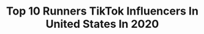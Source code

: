 ---
title: Top 10 Runners TikTok Influencers In United States In 2020
description: >-
  Find top runners TikTok influencers in United States in 2020. Most popular hashtags: #makemomsmile #inthehouseparty #may4th #got2bhome.
platform: TikTok
profiles:
  - username: "chadddyboi"
    fullname: >-
      Chad Hughes
    location: "United States"
    followers: 20229
    engagement: 2487
    commentsToLikes: 0.047286
    id: ck92tyw8jjzz80j78cj8s5esy
    verified: false
    hashtags: "#thinking, #homeroutine, #meme, #gotthisforyou"
  - username: "lucieng4"
    fullname: >-
      Lucien G
    location: "United States"
    followers: 112854
    engagement: 3628
    commentsToLikes: 0.024785
    id: ck8p00izielhw0j789kd949kj
    verified: false
    hashtags: "#yearbook2020, #alwayslearning, #littlethings, #apush"
  - username: "avedarave"
    fullname: >-
      Avery Bartlett
    location: "United States"
    followers: 108966
    engagement: 2141
    commentsToLikes: 0.005282
    id: ck9fowg9b4my10j78ups4xozo
    verified: false
    hashtags: "#homeworkout, #fashion, #espn, #teamusa"
  - username: "bark__"
    fullname: >-
      bark
    location: "United States"
    followers: 88239
    engagement: 1174
    commentsToLikes: 0.063120
    id: cka0vd9lvxzil0i78gooqroyy
    verified: false
    hashtags: "#satisfya, #keepingbusy, #vote, #golftrickshot"
  - username: "that1haleygirl"
    fullname: >-
      That1Haleygirl
    location: "United States"
    followers: 32734
    engagement: 1096
    commentsToLikes: 0.027395
    id: ck9r3vqccs5pn0j78x3eo4z4g
    verified: false
    hashtags: "#socialanxiety, #goalcrusher, #guilty, #cats"
  - username: "dyetta"
    fullname: >-
      Donyetta Edwards
    location: "United States"
    followers: 7478
    engagement: 929
    commentsToLikes: 0.089143
    id: cka9m457h3ram0i78lv3uvff2
    verified: false
    hashtags: "#makeover, #rude, #workbestie, #viral"
  - username: "greatguynumber1"
    fullname: >-
      Ryan Parmenter 
    location: "United States"
    followers: 148858
    engagement: 1024
    commentsToLikes: 0.182889
    id: ck981sy64d2v60j78ebcgtya8
    verified: true
    hashtags: "#duetcomedy, #scavengerhunt, #killallmen, #valariahearts"
  - username: "life_full_of_lemon"
    fullname: >-
      Maura Lemon
    location: "United States"
    followers: 2748
    engagement: 725
    commentsToLikes: 0.039247
    id: ckaiat0omdn2a0i78ge4916eh
    verified: false
    hashtags: "#lemon, #notforyou, #classroom, #storytime"
  - username: "melcom1210"
    fullname: >-
      Mel
    location: "United States"
    followers: 4298
    engagement: 813
    commentsToLikes: 0.039735
    id: ck81qwi7rkh670j78xksfzei2
    verified: false
    hashtags: "#thankyou, #makemomsmile, #familytime, #momanddad"
  - username: "dana_gio6"
    fullname: >-
      DANA GIO
    location: "United States"
    followers: 13386
    engagement: 842
    commentsToLikes: 0.014147
    id: ckamgqqvkd1j80i781d6yuwme
    verified: false
    hashtags: "#fitgirls, #runner, #runnerlife, #trackdrills"
---